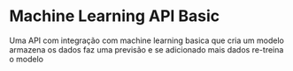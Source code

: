 # Machine Learning API Basic

Uma API com integração com machine learning basica que cria um modelo armazena os dados faz uma previsão e se adicionado mais dados re-treina o modelo
